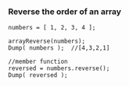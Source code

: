 ### Reverse the order of an array
```luceescript+trycf
numbers = [ 1, 2, 3, 4 ];

arrayReverse(numbers);
Dump( numbers );  //[4,3,2,1]

//member function
reversed = numbers.reverse();
Dump( reversed ); 
```
